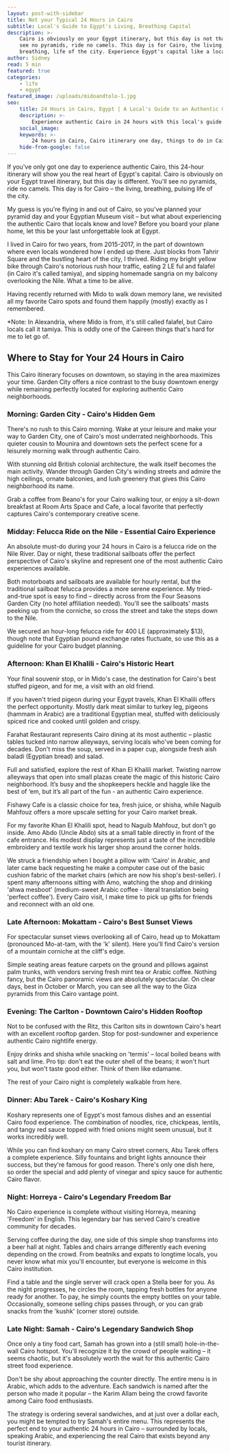 ```yaml
---
layout: post-with-sidebar
title: Not your Typical 24 Hours in Cairo
subtitle: Local's Guide to Egypt's Living, Breathing Capital
description: >-
    Cairo is obviously on your Egypt itinerary, but this day is not that. You’ll
    see no pyramids, ride no camels. This day is for Cairo, the living,
    breathing, life of the city. Experience Egypt's capital like a local.
author: Sidney
read: 5 min
featured: true
categories:
    - life
    - egypt
featured_image: /uploads/midoandtolo-1.jpg
seo:
    title: 24 Hours in Cairo, Egypt | A Local's Guide to an Authentic Cairo Experience 2025
    description: >-
        Experience authentic Cairo in 24 hours with this local's guide. From Garden City walks to Khan El Khalili markets - discover Egypt's capital beyond the pyramids.
    social_image:
    keywords: >-
        24 hours in Cairo, Cairo itinerary one day, things to do in Cairo Egypt, Cairo travel guide, authentic Cairo experience, Cairo local guide, Cairo beyond pyramids, felucca ride Cairo, Khan El Khalili market, Cairo food tour, downtown Cairo guide, Cairo in a day, Egypt travel itinerary, Cairo neighborhoods guide, real Cairo experience
    hide-from-google: false
---
```



If you've only got one day to experience authentic Cairo, this 24-hour itinerary will show you the real heart of Egypt's capital. Cairo is obviously on your Egypt travel itinerary, but this day is different. You'll see no pyramids, ride no camels. This day is for Cairo – the living, breathing, pulsing life of the city.

My guess is you're flying in and out of Cairo, so you've planned your pyramid day and your Egyptian Museum visit – but what about experiencing the authentic Cairo that locals know and love? Before you board your plane home, let this be your last unforgettable look at Egypt.

I lived in Cairo for two years, from 2015-2017, in the part of downtown where even locals wondered how I ended up there. Just blocks from Tahrir Square and the bustling heart of the city, I thrived. Riding my bright yellow bike through Cairo's notorious rush hour traffic, eating 2 LE ful and falafel (in Cairo it's called tamiya), and sipping homemade sangria on my balcony overlooking the Nile. What a time to be alive.

Having recently returned with Mido to walk down memory lane, we revisited all my favorite Cairo spots and found them happily (mostly) exactly as I remembered.

*Note: In Alexandria, where Mido is from, it's still called falafel, but Cairo locals call it tamiya. This is oddly one of the Caireen things that's hard for me to let go of.

## Where to Stay for Your 24 Hours in **Cairo**

This Cairo itinerary focuses on downtown, so staying in the area maximizes your time. Garden City offers a nice contrast to the busy downtown energy while remaining perfectly located for exploring authentic Cairo neighborhoods.

### **Morning:** Garden City - Cairo's Hidden Gem

There's no rush to this Cairo morning. Wake at your leisure and make your way to Garden City, one of Cairo's most underrated neighborhoods. This quieter cousin to Mounira and downtown sets the perfect scene for a leisurely morning walk through authentic Cairo.

With stunning old British colonial architecture, the walk itself becomes the main activity. Wander through Garden City's winding streets and admire the high ceilings, ornate balconies, and lush greenery that gives this Cairo neighborhood its name. 

Grab a coffee from Beano's for your Cairo walking tour, or enjoy a sit-down breakfast at Room Arts Space and Cafe, a local favorite that perfectly captures Cairo's contemporary creative scene.

### **Midday:** Felucca Ride on the Nile - Essential Cairo Experience

An absolute must-do during your 24 hours in Cairo is a felucca ride on the Nile River. Day or night, these traditional sailboats offer the perfect perspective of Cairo's skyline and represent one of the most authentic Cairo experiences available.

Both motorboats and sailboats are available for hourly rental, but the traditional sailboat felucca provides a more serene experience. My tried-and-true spot is easy to find – directly across from the Four Seasons Garden City (no hotel affiliation needed). You'll see the sailboats' masts peeking up from the corniche, so cross the street and take the steps down to the Nile.

We secured an hour-long felucca ride for 400 LE (approximately $13), though note that Egyptian pound exchange rates fluctuate, so use this as a guideline for your Cairo budget planning.

### **Afternoon:** Khan El Khalili - Cairo's Historic Heart

Your final souvenir stop, or in Mido's case, the destination for Cairo's best stuffed pigeon, and for me, a visit with an old friend.

If you haven't tried pigeon during your Egypt travels, Khan El Khalili offers the perfect opportunity. Mostly dark meat similar to turkey leg, pigeons (hammam in Arabic) are a traditional Egyptian meal, stuffed with deliciously spiced rice and cooked until golden and crispy.

Farahat Restaurant represents Cairo dining at its most authentic – plastic tables tucked into narrow alleyways, serving locals who've been coming for decades. Don't miss the soup, served in a paper cup, alongside fresh aish baladi (Egyptian bread) and salad.

Full and satisfied, explore the rest of Khan El Khalili market. Twisting narrow alleyways that open into small plazas create the magic of this historic Cairo neighborhood. It’s busy and the shopkeepers heckle and haggle like the best of ‘em, but it’s all part of the fun - an authentic Cairo experience.

Fishawy Cafe is a classic choice for tea, fresh juice, or shisha, while Naguib Mahfouz offers a more upscale setting for your Cairo market break.

For my favorite Khan El Khalili spot, head to Naguib Mahfouz, but don't go inside. Amo Abdo (Uncle Abdo) sits at a small table directly in front of the cafe entrance. His modest display represents just a taste of the incredible embroidery and textile work his larger shop around the corner holds.

We struck a friendship when I bought a pillow with ‘Cairo’ in Arabic, and later came back requesting he make a computer case out of the basic cushion fabric of the market chairs (which are now his shop's best-seller). I spent many afternoons sitting with Amo, watching the shop and drinking 'ahwa mesboot' (medium-sweet Arabic coffee - literal translation being 'perfect coffee'). Every Cairo visit, I make time to pick up gifts for friends and reconnect with an old one.

### **Late Afternoon:** Mokattam - Cairo's Best Sunset Views

For spectacular sunset views overlooking all of Cairo, head up to Mokattam (pronounced Mo-at-tam, with the 'k' silent). Here you'll find Cairo's version of a mountain corniche at the cliff's edge.

Simple seating areas feature carpets on the ground and pillows against palm trunks, with vendors serving fresh mint tea or Arabic coffee. Nothing fancy, but the Cairo panoramic views are absolutely spectacular. On clear days, best in October or March, you can see all the way to the Giza pyramids from this Cairo vantage point.

### **Evening:** The Carlton - Downtown Cairo's Hidden Rooftop

Not to be confused with the Ritz, this Carlton sits in downtown Cairo's heart with an excellent rooftop garden. Stop for post-sundowner and experience authentic Cairo nightlife energy. 

Enjoy drinks and shisha while snacking on 'termis' – local boiled beans with salt and lime. Pro tip: don't eat the outer shell of the beans; it won't hurt you, but won't taste good either. Think of them like edamame.

The rest of your Cairo night is completely walkable from here.

### **Dinner:** Abu Tarek - Cairo's Koshary King

Koshary represents one of Egypt's most famous dishes and an essential Cairo food experience. The combination of noodles, rice, chickpeas, lentils, and tangy red sauce topped with fried onions might seem unusual, but it works incredibly well.

While you can find koshary on many Cairo street corners, Abu Tarek offers a complete experience. Silly fountains and bright lights announce their success, but they're famous for good reason. There's only one dish here, so order the special and add plenty of vinegar and spicy sauce for authentic Cairo flavor.

### **Night:** Horreya - Cairo's Legendary Freedom Bar

No Cairo experience is complete without visiting Horreya, meaning 'Freedom' in English. This legendary bar has served Cairo's creative community for decades.

Serving coffee during the day, one side of this simple shop transforms into a beer hall at night. Tables and chairs arrange differently each evening depending on the crowd. From beatniks and expats to longtime locals, you never know what mix you'll encounter, but everyone is welcome in this Cairo institution.

Find a table and the single server will crack open a Stella beer for you. As the night progresses, he circles the room, tapping fresh bottles for anyone ready for another. To pay, he simply counts the empty bottles on your table. Occasionally, someone selling chips passes through, or you can grab snacks from the 'kushk' (corner store) outside.

### **Late Night:** Samah - Cairo's Legendary Sandwich Shop

Once only a tiny food cart, Samah has grown into a (still small) hole-in-the-wall Cairo hotspot. You'll recognize it by the crowd of people waiting – it seems chaotic, but it's absolutely worth the wait for this authentic Cairo street food experience.

Don't be shy about approaching the counter directly. The entire menu is in Arabic, which adds to the adventure. Each sandwich is named after the person who made it popular – the Karim Allam being the crowd favorite among Cairo food enthusiasts.

The strategy is ordering several sandwiches, and at just over a dollar each, you might be tempted to try Samah's entire menu. This represents the perfect end to your authentic 24 hours in Cairo – surrounded by locals, speaking Arabic, and experiencing the real Cairo that exists beyond any tourist itinerary.
